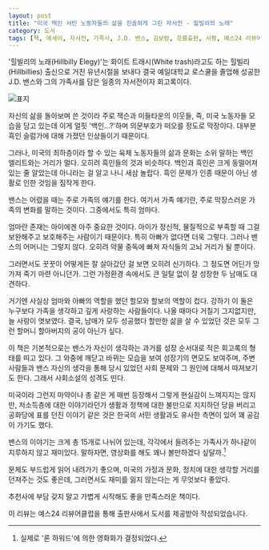 ```yaml
---
layout: post
title: "미국 백인 서민 노동자들의 삶을 진솔하게 그린 자서전 - 힐빌리의 노래"
category: 도서
tags: [책, 에세이, 자서전, 가족사, J.D. 밴스, 김보람, 흐름출판, 서평, 예스24 리뷰어클럽]
---
```


'힐빌리의 노래(Hillbilly Elegy)'는 화이트 트래시(White trash)라고도 하는
힐빌리(Hillbillies) 출신으로 거친 유년시절을 보내다
결국 예일대학교 로스쿨을 졸업해 성공한 J.D. 밴스와 그의 가족사를 담은
일종의 자서전이자 회고록이다.

![표지](https://lh3.googleusercontent.com/-kpad20TQewk/Wa6rEMYFX6I/AAAAAAAAW4Y/3_h-0SuOnKsDf_bjzppXz4u8doU4mFmlwCE0YBhgL/s480/hillbilly-elegy-book.jpg)

자신의 삶을 돌아보며 쓴 것이라 주로 잭슨과 미들타운의 이웃들,
즉, 미국 노동자들 모습을 담고 있는데
이게 얼핏 '백인...?'하며 의문부호가 떠오를 정도로 막장이다.
대부분 흑인 슬럼가에 대해 가졌던 인상들이기 때문이다.

그러나, 미국의 최하층이라 할 수 있는 육체 노동자들의 삶과 문화는
소위 말하는 백인 엘리트와는 거리가 멀다.
오히려 흑인들의 것과 비슷하다.
백인과 흑인은 크게 동떨어져 있는 줄 알았는데
아니라는 걸 알고 나니 새삼 놀랍다.
흑인 문제가 인종 때문이 아닌 생활로 인한 것임을 짐작게 한다.

밴스는 어렸을 때는 주로 가족의 얘기를 한다.
여기서 가족 얘기란, 주로 막장스러운 가족의 변화를 말하는 것이다.
그중에서도 특히 엄마다.

엄마란 존재는 아이에겐 아주 중요한 것이다.
아이가 정신적, 물질적으로 부족할 때 그걸 보완해주고 보호해주는 사람이기 때문이다.
특히 아빠가 없다면 더욱 그렇다.
그러나 밴스의 어머니는 그렇지 않다.
오히려 약물 중독에 빠져 자식들의 고뇌 거리가 될 뿐이다.

그러면서도 꿋꿋이 어떻게든 잘 살아갔던 걸 보면 오히려 신기하다.
그 정도면 어딘가 망가져 죽기 마련 아니던가.
그런 가정환경 속에서도 큰 일탈 없이 잘 성장한 두 남매도 대견하다.

거기엔 사실상 엄마와 아빠의 역할을 했던 할모와 할보의 역할이 컸다.
강하기 이 둘은 누구보다 가족을 생각하고 깊게 사랑하는 사람들이다.
나올 때마다 거칠기 그지없지만, 늘 사랑이 엿보였다.
결국, 남매가 모두 성공했다 할만한 삶을 살 수 있었던 것은 모두 그런 할머니 할아버지의 공이 아닌가 싶다.

이 책은 기본적으로는 밴스가 자신이 생각하는 과거를 성장 순서대로 적은 회고록의 형태를 띠고 있다.
그 와중에 깨닫고 바뀌는 모습을 보여 성장기의 면모도 보여주며,
주변 사람들과 밴스 자신의 생각을 통해
당시 있었던 사회 문제와 그 원인에 대해서 따져보기도 한다.
그래서 사회소설의 성격도 띤다.

미국이라 그런지 마약이나 총 같은 게 매번 등장해서 그렇게 현실감이 느껴지지는 않지만,
저소득층에 대한 이야기라던가
생활과 정책에 대한 불만으로 지지하던 당을 버리고 공화당에 표를 던진 이야기 같은 것은
한국의 서민 생활과도 유사한 측면이 있어
꽤 공감이 가기도 했다.

밴스의 이야기는 크게 총 15개로 나뉘어 있는데,
각각에서 들려주는 가족사가 하나같이 지루하지 않고 재미있다.
말하자면, 영상화를 해도 꽤나 볼만하겠다 싶달까.[^1]

[^1]: 실제로 '론 하워드'에 의한 영화화가 결정되었다.

문체도 부드럽게 읽어 내려가기 좋으며,
미국의 가정과 문화, 정치에 대한 생각할 거리를 던져주는 것도 좋은데,
그러면서도 재미를 잃지 않는다는 게 무엇보다 좋았다.

추천사에 부담 갖지 말고 가볍게 시작해도 좋을 만족스러운 책이다.



<div class="im im-info">
이 리뷰는 예스24 리뷰어클럽을 통해 출판사에서 도서를 제공받아 작성되었습니다.
</div>
